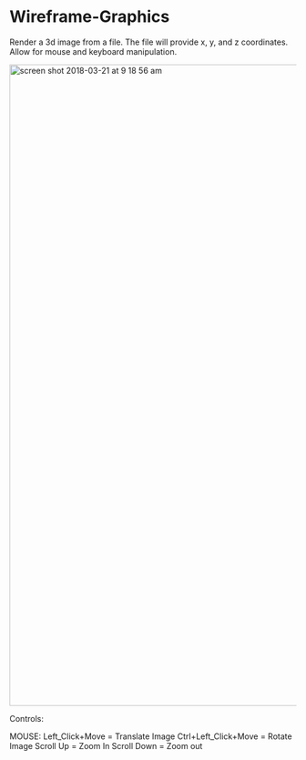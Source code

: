 # Wireframe-Graphics
Render a 3d image from a file. The file will provide x, y, and z coordinates. Allow for mouse and keyboard manipulation.

<img width="1126" alt="screen shot 2018-03-21 at 9 18 56 am" src="https://user-images.githubusercontent.com/34046690/37730119-111d45d8-2cfc-11e8-9d14-0acea646adcd.png">

Controls:

MOUSE:
Left_Click+Move = Translate Image
Ctrl+Left_Click+Move = Rotate Image
Scroll Up = Zoom In
Scroll Down = Zoom out
